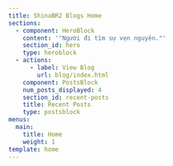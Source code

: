 ```yaml
---
title: ShinaBR2 Blogs Home
sections:
  - component: HeroBlock
    content: '"Người đi tìm sự vẹn nguyên."'
    section_id: hero
    type: heroblock
  - actions:
      - label: View Blog
        url: blog/index.html
    component: PostsBlock
    num_posts_displayed: 4
    section_id: recent-posts
    title: Recent Posts
    type: postsblock
menus:
  main:
    title: Home
    weight: 1
template: home
---
```


